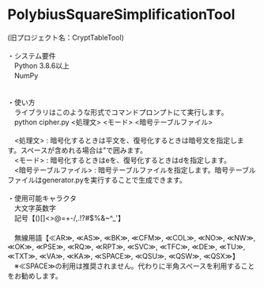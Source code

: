 # PolybiusSquareSimplificationTool
(旧プロジェクト名：CryptTableTool)<br>
<br>
・システム要件<br>
　Python 3.8.6以上<br>
　NumPy<br>
<br><br>
・使い方<br>
　ライブラリはこのような形式でコマンドプロンプトにて実行します。<br>
　python cipher.py <処理文> <モード> <暗号テーブルファイル><br>
<br>
　<処理文> : 暗号化するときは平文を、復号化するときは暗号文を指定します。スペースが含めれる場合は"で囲みます。<br>
　<モード> : 暗号化するときはeを、復号化するときはdを指定します。<br>
　<暗号テーブルファイル> : 暗号テーブルファイルを指定します。暗号テーブルファイルはgenerator.pyを実行することで生成できます。<br>
<br>
・使用可能キャラクタ<br>
　大文字英数字<br>
　記号【()[]<>@=+-/,.!?#$%&~^_'】<br>
　<br>
　無線用語【≪AR≫, ≪AS≫, ≪BK≫, ≪CFM≫, ≪COL≫, ≪NO≫, ≪NW≫, ≪OK≫, ≪PSE≫, ≪RQ≫, ≪RPT≫, ≪SVC≫, ≪TFC≫, ≪DE≫, ≪TU≫, ≪TXT≫, ≪VA≫, ≪KA≫, ≪SPACE≫, ≪QSU≫, ≪QSW≫, ≪QSX≫】<br>
　※≪SPACE≫の利用は推奨されません。代わりに半角スペースを利用することをお勧めします。<br>
